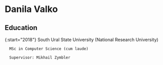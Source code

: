 # Danila Valko

## Education
{:start="2018"}  South Ural State University (National Research University)
      
      MSc in Computer Science (cum laude)
      
      Supervisor: Mikhail Zymbler
